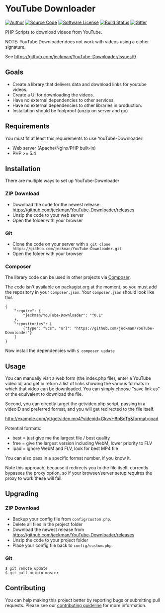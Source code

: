 # YouTube Downloader

[![Author](http://img.shields.io/badge/author-jeckman-blue.svg)](https://github.com/jeckman)
[![Source Code](http://img.shields.io/badge/source-jeckman/YouTubeDownloader-blue.svg)](https://github.com/jeckman/YouTube-Downloader)
[![Software License](https://img.shields.io/badge/license-GPL2-brightgreen.svg)](LICENSE)
[![Build Status](https://img.shields.io/travis/jeckman/YouTube-Downloader/master.svg)](https://travis-ci.org/jeckman/YouTube-Downloader)
[![Gitter](https://badges.gitter.im/Join%20Chat.svg)](https://gitter.im/jeckman-YouTube-Downloader/Lobby)

PHP Scripts to download videos from YouTube.  

NOTE: YouTube Downloader does not work with videos using a cipher signature.

See https://github.com/jeckman/YouTube-Downloader/issues/9

## Goals

- Create a library that delivers data and download links for youtube videos.
- Create a UI for downloading the videos.
- Have no external dependencies to other services.
- Have no external dependencies to other libraries in production.
- Installation should be foolproof (unzip on server and go)

## Requirements

You must fit at least this requirements to use YouTube-Downloader:

- Web server (Apache/Nginx/PHP built-in)
- PHP >= 5.4

## Installation

There are multiple ways to set up YouTube-Downloader

### ZIP Download

- Download the code for the newest release: https://github.com/jeckman/YouTube-Downloader/releases
- Unzip the code to your web server
- Open the folder with your browser

### Git

- Clone the code on your server with `$ git clone https://github.com/jeckman/YouTube-Downloader.git`
- Open the folder with your browser

### Composer

The library code can be used in other projects via [Composer](https://getcomposer.org).

The code isn't available on packagist.org at the moment, so you must add the repository in your `composer.json`. Your `composer.json` should look like this

```
{
	"require": {
		"jeckman/YouTube-Downloader": "^0.1"
	},
	"repositories": [
		{"type": "vcs", "url": "https://github.com/jeckman/YouTube-Downloader"}
	]
}
```

Now install the dependencies with `$ composer update`

## Usage

You can manually visit a web form (the index.php file), enter a YouTube
video id, and get in return a list of links showing the various formats in which
that video can be downloaded. You can simply choose "save link as" or the
equivalent to download the file.

Second, you can directly target the getvideo.php script, passing in a videoID and
preferred format, and you will get redirected to the file itself.

http://example.com/yt/getvideo.mp4?videoid=GkvvH8pBoTg&format=ipad

Potential formats:
 * best = just give me the largest file / best quality
 * free = give the largest version including WebM, lower priority to FLV
 * ipad = ignore WebM and FLV, look for best MP4 file

You can also pass in a specific format number, if you know it.

Note this approach, because it redirects you to the file itself, currently bypasses the
proxy option, so if your browser/server setup requires the proxy to work these will fail.

## Upgrading

### ZIP Download

- Backup your config file from `config/custom.php`.
- Delete all files in the project folder
- Download the newest release from https://github.com/jeckman/YouTube-Downloader/releases
- Unzip the code to your project folder
- Place your config file back to `config/custom.php`.

### Git

```
$ git remote update
$ git pull origin master
```

## Contributing

You can help making this project better by reporting bugs or submitting pull requests. Please see our [contributing guideline](https://github.com/jeckman/YouTube-Downloader/blob/master/CONTRIBUTING.md) for more information.
